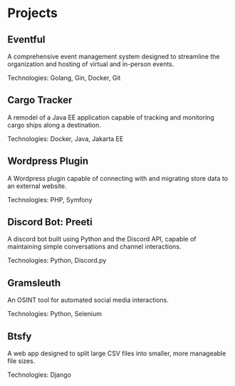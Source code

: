 # Projects

<div class="project-grid">

<div class="project-card">
<h2>Eventful</h2>
<p>A comprehensive event management system designed to streamline the organization and hosting of virtual and in-person events.</p>
<p class="technologies">Technologies: Golang, Gin, Docker, Git</p>
</div>

<div class="project-card">
<h2>Cargo Tracker</h2>
<p>A remodel of a Java EE application capable of tracking and monitoring cargo ships along a destination.</p>
<p class="technologies">Technologies: Docker, Java, Jakarta EE</p>
</div>

<div class="project-card">
<h2>Wordpress Plugin</h2>
<p>A Wordpress plugin capable of connecting with and migrating store data to an external website.</p>
<p class="technologies">Technologies: PHP, Symfony</p>
</div>

<div class="project-card">
<h2>Discord Bot: Preeti</h2>
<p>A discord bot built using Python and the Discord API, capable of maintaining simple conversations and channel interactions.</p>
<p class="technologies">Technologies: Python, Discord.py</p>
</div>

<div class="project-card">
<h2>Gramsleuth</h2>
<p>An OSINT tool for automated social media interactions.</p>
<p class="technologies">Technologies: Python, Selenium</p>
</div>

<div class="project-card">
<h2>Btsfy</h2>
<p>A web app designed to split large CSV files into smaller, more manageable file sizes.</p>
<p class="technologies">Technologies: Django</p>
</div>

</div>